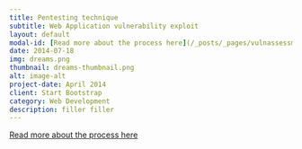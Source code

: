 ```yaml
---
title: Pentesting technique
subtitle: Web Application vulnerability exploit
layout: default
modal-id: [Read more about the process here](/_posts/_pages/vulnassessmentproj.html)
date: 2014-07-18
img: dreams.png
thumbnail: dreams-thumbnail.png
alt: image-alt
project-date: April 2014
client: Start Bootstrap
category: Web Development
description: filler filler
---
```


[Read more about the process here](/_posts/_pages/vulnassessmentproj.html)

